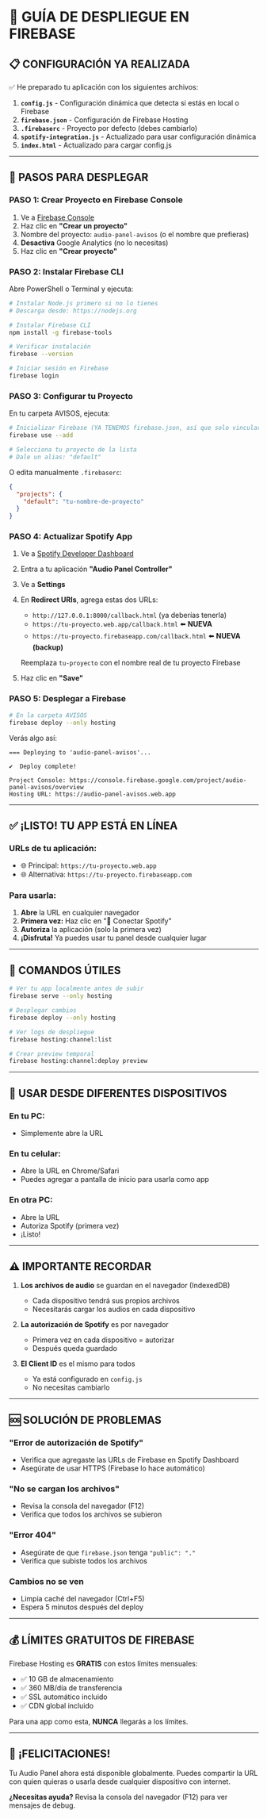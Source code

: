 # 🚀 **GUÍA DE DESPLIEGUE EN FIREBASE**

## 📋 **CONFIGURACIÓN YA REALIZADA**

✅ He preparado tu aplicación con los siguientes archivos:

1. **`config.js`** - Configuración dinámica que detecta si estás en local o Firebase
2. **`firebase.json`** - Configuración de Firebase Hosting
3. **`.firebaserc`** - Proyecto por defecto (debes cambiarlo)
4. **`spotify-integration.js`** - Actualizado para usar configuración dinámica
5. **`index.html`** - Actualizado para cargar config.js

---

## 🎯 **PASOS PARA DESPLEGAR**

### **PASO 1: Crear Proyecto en Firebase Console**

1. Ve a [Firebase Console](https://console.firebase.google.com)
2. Haz clic en **"Crear un proyecto"**
3. Nombre del proyecto: `audio-panel-avisos` (o el nombre que prefieras)
4. **Desactiva** Google Analytics (no lo necesitas)
5. Haz clic en **"Crear proyecto"**

### **PASO 2: Instalar Firebase CLI**

Abre PowerShell o Terminal y ejecuta:

```bash
# Instalar Node.js primero si no lo tienes
# Descarga desde: https://nodejs.org

# Instalar Firebase CLI
npm install -g firebase-tools

# Verificar instalación
firebase --version

# Iniciar sesión en Firebase
firebase login
```

### **PASO 3: Configurar tu Proyecto**

En tu carpeta AVISOS, ejecuta:

```bash
# Inicializar Firebase (YA TENEMOS firebase.json, así que solo vincular)
firebase use --add

# Selecciona tu proyecto de la lista
# Dale un alias: "default"
```

O edita manualmente `.firebaserc`:

```json
{
  "projects": {
    "default": "tu-nombre-de-proyecto"
  }
}
```

### **PASO 4: Actualizar Spotify App**

1. Ve a [Spotify Developer Dashboard](https://developer.spotify.com/dashboard)
2. Entra a tu aplicación **"Audio Panel Controller"**
3. Ve a **Settings**
4. En **Redirect URIs**, agrega estas dos URLs:
   - `http://127.0.0.1:8000/callback.html` (ya deberías tenerla)
   - `https://tu-proyecto.web.app/callback.html` ⬅️ **NUEVA**
   - `https://tu-proyecto.firebaseapp.com/callback.html` ⬅️ **NUEVA (backup)**

   Reemplaza `tu-proyecto` con el nombre real de tu proyecto Firebase

5. Haz clic en **"Save"**

### **PASO 5: Desplegar a Firebase**

```bash
# En la carpeta AVISOS
firebase deploy --only hosting
```

Verás algo así:

```
=== Deploying to 'audio-panel-avisos'...

✔  Deploy complete!

Project Console: https://console.firebase.google.com/project/audio-panel-avisos/overview
Hosting URL: https://audio-panel-avisos.web.app
```

---

## ✅ **¡LISTO! TU APP ESTÁ EN LÍNEA**

### **URLs de tu aplicación:**
- 🌐 Principal: `https://tu-proyecto.web.app`
- 🌐 Alternativa: `https://tu-proyecto.firebaseapp.com`

### **Para usarla:**

1. **Abre** la URL en cualquier navegador
2. **Primera vez:** Haz clic en "🔗 Conectar Spotify"
3. **Autoriza** la aplicación (solo la primera vez)
4. **¡Disfruta!** Ya puedes usar tu panel desde cualquier lugar

---

## 🔧 **COMANDOS ÚTILES**

```bash
# Ver tu app localmente antes de subir
firebase serve --only hosting

# Desplegar cambios
firebase deploy --only hosting

# Ver logs de despliegue
firebase hosting:channel:list

# Crear preview temporal
firebase hosting:channel:deploy preview
```

---

## 📱 **USAR DESDE DIFERENTES DISPOSITIVOS**

### **En tu PC:**
- Simplemente abre la URL

### **En tu celular:**
- Abre la URL en Chrome/Safari
- Puedes agregar a pantalla de inicio para usarla como app

### **En otra PC:**
- Abre la URL
- Autoriza Spotify (primera vez)
- ¡Listo!

---

## ⚠️ **IMPORTANTE RECORDAR**

1. **Los archivos de audio** se guardan en el navegador (IndexedDB)
   - Cada dispositivo tendrá sus propios archivos
   - Necesitarás cargar los audios en cada dispositivo

2. **La autorización de Spotify** es por navegador
   - Primera vez en cada dispositivo = autorizar
   - Después queda guardado

3. **El Client ID** es el mismo para todos
   - Ya está configurado en `config.js`
   - No necesitas cambiarlo

---

## 🆘 **SOLUCIÓN DE PROBLEMAS**

### **"Error de autorización de Spotify"**
- Verifica que agregaste las URLs de Firebase en Spotify Dashboard
- Asegúrate de usar HTTPS (Firebase lo hace automático)

### **"No se cargan los archivos"**
- Revisa la consola del navegador (F12)
- Verifica que todos los archivos se subieron

### **"Error 404"**
- Asegúrate de que `firebase.json` tenga `"public": "."`
- Verifica que subiste todos los archivos

### **Cambios no se ven**
- Limpia caché del navegador (Ctrl+F5)
- Espera 5 minutos después del deploy

---

## 💰 **LÍMITES GRATUITOS DE FIREBASE**

Firebase Hosting es **GRATIS** con estos límites mensuales:
- ✅ 10 GB de almacenamiento
- ✅ 360 MB/día de transferencia
- ✅ SSL automático incluido
- ✅ CDN global incluido

Para una app como esta, **NUNCA** llegarás a los límites.

---

## 🎉 **¡FELICITACIONES!**

Tu Audio Panel ahora está disponible globalmente. Puedes compartir la URL con quien quieras o usarla desde cualquier dispositivo con internet.

**¿Necesitas ayuda?** Revisa la consola del navegador (F12) para ver mensajes de debug.

